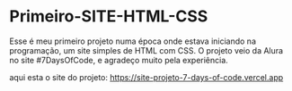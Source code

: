 # Primeiro-SITE-HTML-CSS
Esse é meu primeiro projeto numa época onde estava iniciando na programação, um site simples de HTML com CSS. 
O projeto veio da Alura no site #7DaysOfCode, e agradeço muito pela experiência.

aqui esta o site do projeto: https://site-projeto-7-days-of-code.vercel.app 


